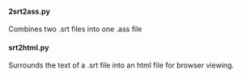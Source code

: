 
#### 2srt2ass.py

Combines two .srt files into one .ass file


#### srt2html.py

Surrounds the text of a .srt file into an html file for browser viewing.
